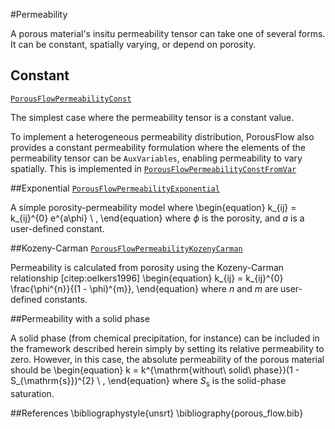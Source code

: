 #Permeability

A porous material's insitu permeability tensor can take one of several forms. It
can be constant, spatially varying, or depend on porosity.

## Constant

[`PorousFlowPermeabilityConst`](/porous_flow/PorousFlowPermeabilityConst.md)

The simplest case where the permeability tensor is a constant value.

To implement a heterogeneous permeability distribution, PorousFlow also provides
a constant permeability formulation where the elements of the permeability
tensor can be `AuxVariables`, enabling permeability to vary spatially. This is
implemented in
[`PorousFlowPermeabilityConstFromVar`](/porous_flow/PorousFlowPermeabilityConstFromVar.md)

##Exponential
[`PorousFlowPermeabilityExponential`](/porous_flow/PorousFlowPermeabilityExponential.md)

A simple porosity-permeability model where
\begin{equation}
k_{ij} = k_{ij}^{0} e^{a\phi} \ ,
\end{equation}
where $\phi$ is the porosity, and $a$ is a user-defined constant.

##Kozeny-Carman
[`PorousFlowPermeabilityKozenyCarman`](/porous_flow/PorousFlowPermeabilityKozenyCarman.md)

Permeability is calculated from porosity using the Kozeny-Carman relationship [citep:oelkers1996]
\begin{equation}
k_{ij} = k_{ij}^{0} \frac{\phi^{n}}{(1 - \phi)^{m}},
\end{equation}
where $n$ and $m$ are user-defined constants.

##Permeability with a solid phase

A solid phase (from chemical precipitation, for instance) can be
included in the framework described herein simply by setting its
relative permeability to zero.  However, in this case, the absolute
permeability of the porous material should be
\begin{equation}
k = k^{\mathrm{without\ solid\ phase}}(1 - S_{\mathrm{s}})^{2} \ ,
\end{equation}
where $S_{\mathrm{s}}$ is the solid-phase saturation.

##References
\bibliographystyle{unsrt}
\bibliography{porous_flow.bib}
